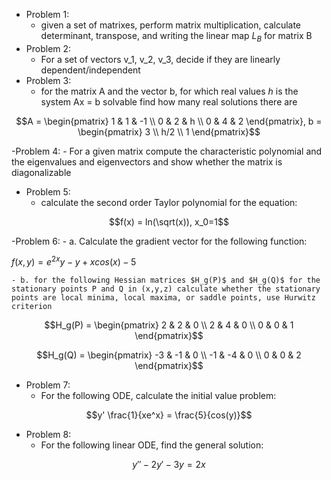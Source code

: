 - Problem 1:
    - given a set of matrixes, perform matrix multiplication, calculate determinant, transpose, and writing the linear map $L_B$ for matrix B
- Problem 2: 
    - For a set of vectors v_1, v_2, v_3, decide if they are linearly dependent/independent
- Problem 3:
    - for the matrix A and the vector b, for which real values $h$ is the system Ax = b solvable find how many real solutions there are
```math
A = \begin{pmatrix}
1    &   1    &   -1    \\
0    &   2    &   h    \\
0    &   4    &   2
\end{pmatrix},
b = \begin{pmatrix}
3   \\
h/2 \\
1
\end{pmatrix}
```

-Problem 4:
    - For a given matrix compute the characteristic polynomial and the eigenvalues and eigenvectors and show whether the matrix is diagonalizable
- Problem 5: 
    - calculate the second order Taylor polynomial for the equation:
```math
f(x) = ln(\sqrt(x)), x_0=1
```

-Problem 6:
    - a. Calculate the gradient vector for the following function:

$f(x,y) = e^{2x}y - y + xcos(x) - 5$
    
    - b. for the following Hessian matrices $H_g(P)$ and $H_g(Q)$ for the stationary points P and Q in (x,y,z) calculate whether the stationary points are local minima, local maxima, or saddle points, use Hurwitz criterion
```math
H_g(P) = \begin{pmatrix}
2    &   2    &   0    \\
2    &   4    &   0    \\
0    &   0    &   1
\end{pmatrix}
```

```math
H_g(Q) = \begin{pmatrix}
-3    &   -1    &   0    \\
-1    &   -4    &   0    \\
0    &   0    &   2
\end{pmatrix}
```

- Problem 7:
    - For the following ODE, calculate the initial value problem:
```math
y' \frac{1}{xe^x} = \frac{5}{cos(y)}
```

- Problem 8:
    - For the following linear ODE, find the general solution:
```math
y'' - 2y' - 3y = 2x
```